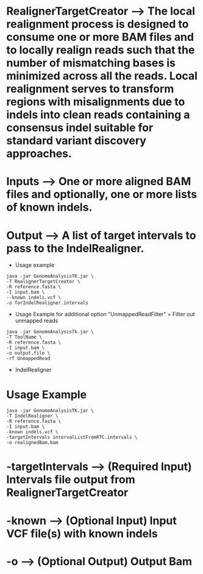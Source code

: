 # RealignerTargetCreator  --> The local realignment process is designed to consume one or more BAM files and to locally realign reads such that the number of mismatching bases is minimized across all the reads. Local realignment serves to transform regions with misalignments due to indels into clean reads containing a consensus indel suitable for standard variant discovery approaches. 

# Inputs --> One or more aligned BAM files and optionally, one or more lists of known indels.
# Output  --> A list of target intervals to pass to the IndelRealigner.

* Usage example

```
java -jar GenomeAnalysisTK.jar \
-T RealignerTargetCreator \
-R reference.fasta \
-I input.bam \
--known indels.vcf \
-o forIndelRealigner.intervals
```

* Usage Example for additional option "UnmappedReadFilter" = Filter out unmapped reads
```
java -jar GenomeAnalysisTk.jar \
-T ToolName \
-R reference.fasta \
-I input.bam \
-o output.file \
-rf UnmappedRead
```



* IndelRealigner

# Usage Example
```
java -jar GenomeAnalysisTK.jar \
-T IndelRealigner \
-R reference.fasta \
-I input.bam \
-known indels.vcf \
-targetIntervals intervalListFromRTC.intervals \
-o realignedBam.bam
```


# -targetIntervals --> (Required Input) Intervals file output from RealignerTargetCreator
# -known --> (Optional Input) Input VCF file(s) with known indels
# -o --> (Optional Output) Output Bam
